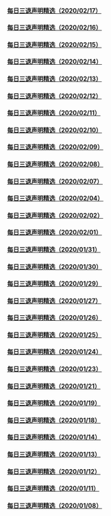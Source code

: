 #### [每日三退声明精选（2020/02/17）](master/../pages/nf3104/n11876432.md) 
#### [每日三退声明精选（2020/02/16）](master/../pages/nf3104/n11874194.md) 
#### [每日三退声明精选（2020/02/15）](master/../pages/nf3104/n11872255.md) 
#### [每日三退声明精选（2020/02/14）](master/../pages/nf3104/n11870265.md) 
#### [每日三退声明精选（2020/02/13）](master/../pages/nf3104/n11867712.md) 
#### [每日三退声明精选（2020/02/12）](master/../pages/nf3104/n11865077.md) 
#### [每日三退声明精选（2020/02/11）](master/../pages/nf3104/n11862517.md) 
#### [每日三退声明精选（2020/02/10）](master/../pages/nf3104/n11860031.md) 
#### [每日三退声明精选（2020/02/09）](master/../pages/nf3104/n11857295.md) 
#### [每日三退声明精选（2020/02/08）](master/../pages/nf3104/n11854227.md) 
#### [每日三退声明精选（2020/02/07）](master/../pages/nf3104/n11853462.md) 
#### [每日三退声明精选（2020/02/04）](master/../pages/nf3104/n11845335.md) 
#### [每日三退声明精选（2020/02/02）](master/../pages/nf3104/n11840257.md) 
#### [每日三退声明精选（2020/02/01）](master/../pages/nf3104/n11838281.md) 
#### [每日三退声明精选（2020/01/31）](master/../pages/nf3104/n11836415.md) 
#### [每日三退声明精选（2020/01/30）](master/../pages/nf3104/n11834117.md) 
#### [每日三退声明精选（2020/01/29）](master/../pages/nf3104/n11831274.md) 
#### [每日三退声明精选（2020/01/27）](master/../pages/nf3104/n11825891.md) 
#### [每日三退声明精选（2020/01/26）](master/../pages/nf3104/n11825882.md) 
#### [每日三退声明精选（2020/01/25）](master/../pages/nf3104/n11821132.md) 
#### [每日三退声明精选（2020/01/24）](master/../pages/nf3104/n11818813.md) 
#### [每日三退声明精选（2020/01/23）](master/../pages/nf3104/n11816503.md) 
#### [每日三退声明精选（2020/01/21）](master/../pages/nf3104/n11811967.md) 
#### [每日三退声明精选（2020/01/19）](master/../pages/nf3104/n11806367.md) 
#### [每日三退声明精选（2020/01/18）](master/../pages/nf3104/n11803815.md) 
#### [每日三退声明精选（2020/01/14）](master/../pages/nf3104/n11794138.md) 
#### [每日三退声明精选（2020/01/13）](master/../pages/nf3104/n11791752.md) 
#### [每日三退声明精选（2020/01/12）](master/../pages/nf3104/n11789322.md) 
#### [每日三退声明精选（2020/01/11）](master/../pages/nf3104/n11789372.md) 
#### [每日三退声明精选（2020/01/08）](master/../pages/nf3104/n11778525.md) 
